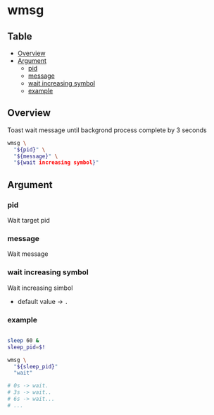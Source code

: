 # wmsg

Table
-----------------
* [Overview](#overview)
* [Argument](#argument)
  * [pid](#pid)
  * [message](#message)
  * [wait increasing symbol](#wait-increasing-symbol)
  * [example](#example)

## Overview

Toast wait message until backgrond process complete by 3 seconds


```sh.sh
wmsg \
  "${pid}" \
  "${message}" \
  "${wait increasing symbol}"
```

## Argument

### pid

Wait target pid

### message

Wait message

### wait increasing symbol

Wait increasing simbol

- default value -> `.`

### example

```sh.sh

sleep 60 &
sleep_pid=$!

wmsg \
  "${sleep_pid}"
  "wait"

# 0s -> wait.
# 3s -> wait..
# 6s -> wait...
# ...

```
